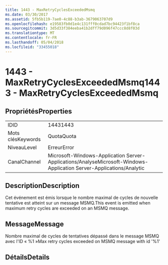 ```yaml
---
title: 1443 - MaxRetryCyclesExceededMsmq
ms.date: 03/30/2017
ms.assetid: 5fb5b119-7ae0-4c88-b3ab-3679063707d9
ms.openlocfilehash: e19583fb0d1e4c131fff0cdad7bc94423f1bf8ca
ms.sourcegitcommit: 3d5d33f384eeba41b2dff79d096f47ccc8d8f03d
ms.translationtype: MT
ms.contentlocale: fr-FR
ms.lasthandoff: 05/04/2018
ms.locfileid: "33455018"
---
```

# <a name="1443---maxretrycyclesexceededmsmq"></a><span data-ttu-id="0d00f-102">1443 - MaxRetryCyclesExceededMsmq</span><span class="sxs-lookup"><span data-stu-id="0d00f-102">1443 - MaxRetryCyclesExceededMsmq</span></span>
## <a name="properties"></a><span data-ttu-id="0d00f-103">Propriétés</span><span class="sxs-lookup"><span data-stu-id="0d00f-103">Properties</span></span>  
  
|||  
|-|-|  
|<span data-ttu-id="0d00f-104">ID</span><span class="sxs-lookup"><span data-stu-id="0d00f-104">ID</span></span>|<span data-ttu-id="0d00f-105">1443</span><span class="sxs-lookup"><span data-stu-id="0d00f-105">1443</span></span>|  
|<span data-ttu-id="0d00f-106">Mots clés</span><span class="sxs-lookup"><span data-stu-id="0d00f-106">Keywords</span></span>|<span data-ttu-id="0d00f-107">Quota</span><span class="sxs-lookup"><span data-stu-id="0d00f-107">Quota</span></span>|  
|<span data-ttu-id="0d00f-108">Niveau</span><span class="sxs-lookup"><span data-stu-id="0d00f-108">Level</span></span>|<span data-ttu-id="0d00f-109">Erreur</span><span class="sxs-lookup"><span data-stu-id="0d00f-109">Error</span></span>|  
|<span data-ttu-id="0d00f-110">Canal</span><span class="sxs-lookup"><span data-stu-id="0d00f-110">Channel</span></span>|<span data-ttu-id="0d00f-111">Microsoft-Windows-Application Server-Applications/Analyse</span><span class="sxs-lookup"><span data-stu-id="0d00f-111">Microsoft-Windows-Application Server-Applications/Analytic</span></span>|  
  
## <a name="description"></a><span data-ttu-id="0d00f-112">Description</span><span class="sxs-lookup"><span data-stu-id="0d00f-112">Description</span></span>  
 <span data-ttu-id="0d00f-113">Cet événement est émis lorsque le nombre maximal de cycles de nouvelle tentative est atteint sur un message MSMQ.</span><span class="sxs-lookup"><span data-stu-id="0d00f-113">This event is emitted when maximum retry cycles are exceeded on an MSMQ message.</span></span>  
  
## <a name="message"></a><span data-ttu-id="0d00f-114">Message</span><span class="sxs-lookup"><span data-stu-id="0d00f-114">Message</span></span>  
 <span data-ttu-id="0d00f-115">Nombre maximal de cycles de tentatives dépassé dans le message MSMQ avec l'ID « %1 »</span><span class="sxs-lookup"><span data-stu-id="0d00f-115">Max retry cycles exceeded on MSMQ message with id '%1'</span></span>  
  
## <a name="details"></a><span data-ttu-id="0d00f-116">Détails</span><span class="sxs-lookup"><span data-stu-id="0d00f-116">Details</span></span>
